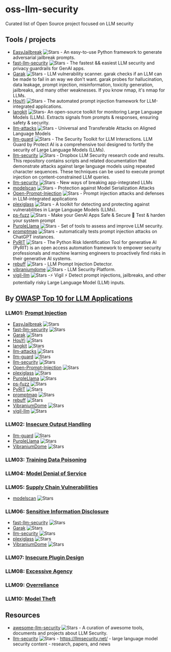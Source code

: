 # oss-llm-security
Curated list of Open Source project focused on LLM security 

## Tools / projects

- [EasyJailbreak](https://github.com/EasyJailbreak/EasyJailbreak) ![Stars](https://img.shields.io/github/stars/EasyJailbreak/EasyJailbreak) - An easy-to-use Python framework to generate adversarial jailbreak prompts.
- [fast-llm-security](https://github.com/ZenGuard-AI/fast-llm-security) ![Stars](https://img.shields.io/github/stars/ZenGuard-AI/fast-llm-security) - The fastest && easiest LLM security and privacy guardrails for GenAI apps.
- [Garak](https://github.com/leondz/garak/) ![Stars](https://img.shields.io/github/stars/leondz/garak) -  LLM vulnerability scanner. garak checks if an LLM can be made to fail in an way we don't want. garak probes for hallucination, data leakage, prompt injection, misinformation, toxicity generation, jailbreaks, and many other weaknesses. If you know nmap, it's nmap for LLMs.
- [HouYi](https://github.com/LLMSecurity/HouYi) ![Stars](https://img.shields.io/github/stars/LLMSecurity/HouYi) - The automated prompt injection framework for LLM-integrated applications.
- [langkit](https://github.com/whylabs/langkit) ![Stars](https://img.shields.io/github/stars/whylabs/langkit)- An open-source toolkit for monitoring Large Language Models (LLMs). Extracts signals from prompts & responses, ensuring safety & security.
- [llm-attacks](https://github.com/llm-attacks/llm-attacks) ![Stars](https://img.shields.io/github/stars/llm-attacks/llm-attacks) - Universal and Transferable Attacks on Aligned Language Models
- [llm-guard](https://github.com/protectai/llm-guard) ![Stars](https://img.shields.io/github/stars/protectai/llm-guard) - The Security Toolkit for LLM Interactions. LLM Guard by Protect AI is a comprehensive tool designed to fortify the security of Large Language Models (LLMs).
- [llm-security](https://github.com/dropbox/llm-security) ![Stars](https://img.shields.io/github/stars/dropbox/llm-security) - Dropbox LLM Security research code and results. This repository contains scripts and related documentation that demonstrate attacks against large language models using repeated character sequences. These techniques can be used to execute prompt injection on content-constrained LLM queries.
- [llm-security](https://github.com/greshake/llm-security) ![Stars](https://img.shields.io/github/stars/greshake/llm-security)  -  New ways of breaking app-integrated LLMs
- [modelscan](https://github.com/protectai/modelscan) ![Stars](https://img.shields.io/github/stars/protectai/modelscan) - Protection against Model Serialization Attacks
- [Open-Prompt-Injection](https://github.com/liu00222/Open-Prompt-Injection) ![Stars](https://img.shields.io/github/stars/liu00222/Open-Prompt-Injection) - Prompt injection attacks and defenses in LLM-integrated applications
- [plexiglass](https://github.com/safellama/plexiglass) ![Stars](https://img.shields.io/github/stars/safellama/plexiglass) - A toolkit for detecting and protecting against vulnerabilities in Large Language Models (LLMs). 
- [ps-fuzz](https://github.com/prompt-security/ps-fuzz) ![Stars](https://img.shields.io/github/stars/prompt-security/ps-fuzz) - Make your GenAI Apps Safe & Secure 🚀 Test & harden your system prompt
- [PurpleLlama](https://github.com/facebookresearch/PurpleLlama) ![Stars](https://img.shields.io/github/stars/facebookresearch/PurpleLlama) - Set of tools to assess and improve LLM security. 
- [promptmap](https://github.com/utkusen/promptmap) ![Stars](https://img.shields.io/github/stars/utkusen/promptmap) - automatically tests prompt injection attacks on ChatGPT instances.
- [PyRIT](https://github.com/Azure/PyRIT) ![Stars](https://img.shields.io/github/stars/Azure/PyRIT) - The Python Risk Identification Tool for generative AI (PyRIT) is an open access automation framework to empower security professionals and machine learning engineers to proactively find risks in their generative AI systems.
- [rebuff](https://github.com/protectai/rebuff) ![Stars](https://img.shields.io/github/stars/protectai/rebuff) - LLM Prompt Injection Detector.
- [vibraniumdome](https://github.com/genia-dev/vibraniumdome) ![Stars](https://img.shields.io/github/stars/genia-dev/vibraniumdome) -  LLM Security Platform.
- [vigil-llm](https://github.com/deadbits/vigil-llm) ![Stars](https://img.shields.io/github/stars/deadbits/vigil-llm) -⚡ Vigil ⚡ Detect prompt injections, jailbreaks, and other potentially risky Large Language Model (LLM) inputs.

## By [OWASP Top 10 for LLM Applications](https://genai.owasp.org/llm-top-10/)

### LLM01: [Prompt Injection](https://genai.owasp.org/llmrisk/llm01-prompt-injection/)
- [EasyJailbreak](https://github.com/EasyJailbreak/EasyJailbreak) ![Stars](https://img.shields.io/github/stars/EasyJailbreak/EasyJailbreak)
- [fast-llm-security](https://github.com/ZenGuard-AI/fast-llm-security) ![Stars](https://img.shields.io/github/stars/ZenGuard-AI/fast-llm-security)
- [Garak](https://github.com/leondz/garak/) ![Stars](https://img.shields.io/github/stars/leondz/garak)
- [HouYi](https://github.com/LLMSecurity/HouYi) ![Stars](https://img.shields.io/github/stars/LLMSecurity/HouYi)
- [langkit](https://github.com/whylabs/langkit) ![Stars](https://img.shields.io/github/stars/whylabs/langkit)
- [llm-attacks](https://github.com/llm-attacks/llm-attacks) ![Stars](https://img.shields.io/github/stars/llm-attacks/llm-attacks)
- [llm-guard](https://github.com/protectai/llm-guard) ![Stars](https://img.shields.io/github/stars/protectai/llm-guard)
- [llm-security](https://github.com/dropbox/llm-security) ![Stars](https://img.shields.io/github/stars/dropbox/llm-security)
- [Open-Prompt-Injection](https://github.com/liu00222/Open-Prompt-Injection) ![Stars](https://img.shields.io/github/stars/liu00222/Open-Prompt-Injection)
- [plexiglass](https://github.com/safellama/plexiglass) ![Stars](https://img.shields.io/github/stars/safellama/plexiglass)
- [PurpleLlama](https://github.com/facebookresearch/PurpleLlama) ![Stars](https://img.shields.io/github/stars/facebookresearch/PurpleLlama)
- [ps-fuzz](https://github.com/prompt-security/ps-fuzz) ![Stars](https://img.shields.io/github/stars/prompt-security/ps-fuzz)
- [PyRIT](https://github.com/Azure/PyRIT) ![Stars](https://img.shields.io/github/stars/Azure/PyRIT)
- [promptmap](https://github.com/utkusen/promptmap) ![Stars](https://img.shields.io/github/stars/utkusen/promptmap)
- [rebuff](https://github.com/protectai/rebuff) ![Stars](https://img.shields.io/github/stars/protectai/rebuff)
- [VibraniumDome](https://github.com/genia-dev/vibraniumdome) ![Stars](https://img.shields.io/github/stars/genia-dev/vibraniumdome)
- [vigil-llm](https://github.com/deadbits/vigil-llm) ![Stars](https://img.shields.io/github/stars/deadbits/vigil-llm)
  
### LLM02: [Insecure Output Handling](https://genai.owasp.org/llmrisk/llm02-insecure-output-handling/)
- [llm-guard](https://github.com/protectai/llm-guard) ![Stars](https://img.shields.io/github/stars/protectai/llm-guard)
- [PurpleLlama](https://github.com/facebookresearch/PurpleLlama) ![Stars](https://img.shields.io/github/stars/facebookresearch/PurpleLlama)
- [VibraniumDome](https://github.com/genia-dev/vibraniumdome) ![Stars](https://img.shields.io/github/stars/genia-dev/vibraniumdome)

### LLM03: [Training Data Poisoning](https://genai.owasp.org/llmrisk/llm03-training-data-poisoning/)
### LLM04: [Model Denial of Service](https://genai.owasp.org/llmrisk/llm04-model-denial-of-service/)
### LLM05: [Supply Chain Vulnerabilities](https://genai.owasp.org/llmrisk/llm05-supply-chain-vulnerabilities/)
- [modelscan](https://github.com/protectai/modelscan) ![Stars](https://img.shields.io/github/stars/protectai/modelscan)

### LLM06: [Sensitive Information Disclosure](https://genai.owasp.org/llmrisk/llm06-sensitive-information-disclosure/)
- [fast-llm-security](https://github.com/ZenGuard-AI/fast-llm-security) ![Stars](https://img.shields.io/github/stars/ZenGuard-AI/fast-llm-security)
- [Garak](https://github.com/leondz/garak/) ![Stars](https://img.shields.io/github/stars/leondz/garak)
- [llm-security](https://github.com/greshake/llm-security) ![Stars](https://img.shields.io/github/stars/greshake/llm-security)
- [plexiglass](https://github.com/safellama/plexiglass) ![Stars](https://img.shields.io/github/stars/safellama/plexiglass)
- [VibraniumDome](https://github.com/genia-dev/vibraniumdome) ![Stars](https://img.shields.io/github/stars/genia-dev/vibraniumdome)

### LLM07: [Insecure Plugin Design](https://genai.owasp.org/llmrisk/llm07-insecure-plugin-design/)
### LLM08: [Excessive Agency](https://genai.owasp.org/llmrisk/llm08-excessive-agency/)
### LLM09: [Overreliance](https://genai.owasp.org/llmrisk/llm09-overreliance/)
### LLM10: [Model Theft](https://genai.owasp.org/llmrisk/llm10-model-theft/)

## Resources
- [awesome-llm-security](https://github.com/corca-ai/awesome-llm-security) ![Stars](https://img.shields.io/github/stars/corca-ai/awesome-llm-security) -  A curation of awesome tools, documents and projects about LLM Security. 
- [llm-security](https://github.com/llmsecnet/llmsec-site) ![Stars](https://img.shields.io/github/stars/llmsecnet/llmsec-site) - https://llmsecurity.net/ - large language model security content - research, papers, and news
